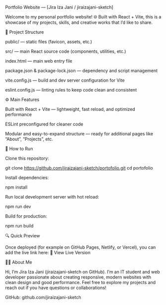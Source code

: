 Portfolio Website — [Jira Iza Jani / jiraizajani-sketch]

Welcome to my personal portfolio website! 🌐
Built with React + Vite, this is a showcase of my projects, skills, and creative works that I’d like to share.

🧩 Project Structure

public/ — static files (favicon, assets, etc.)

src/ — main React source code (components, utilities, etc.)

index.html — main web entry file

package.json & package-lock.json — dependency and script management

vite.config.js — build and dev server configuration for Vite

eslint.config.js — linting rules to keep code clean and consistent

⚙️ Main Features

Built with React + Vite — lightweight, fast reload, and optimized performance

ESLint preconfigured for cleaner code

Modular and easy-to-expand structure — ready for additional pages like “About”, “Projects”, etc.

🚀 How to Run

Clone this repository:

git clone https://github.com/jiraizajani-sketch/portofolio.git
cd portofolio


Install dependencies:

npm install


Run local development server with hot reload:

npm run dev


Build for production:

npm run build

🔍 Quick Preview

Once deployed (for example on GitHub Pages, Netlify, or Vercel), you can add the live link here:
🔗 View Live Version

👩‍💻 About Me

Hi, I’m Jira Iza Jani (jiraizajani-sketch on GitHub).
I’m an IT student and web developer passionate about creating responsive, modern websites with clean design and good performance.
Feel free to explore my projects and reach out if you have questions or collaborations!

GitHub: github.com/jiraizajani-sketch

